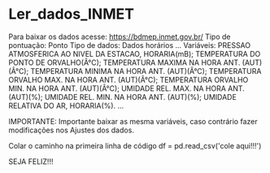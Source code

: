 # Ler_dados_INMET
Para baixar os dados acesse: https://bdmep.inmet.gov.br/
  Tipo de pontuação: Ponto
  Tipo de dados: Dados horários
  ...
  Variáveis: PRESSAO ATMOSFERICA AO NIVEL DA ESTACAO, HORARIA(mB);
            TEMPERATURA DO PONTO DE ORVALHO(Â°C);
            TEMPERATURA MAXIMA NA HORA ANT. (AUT)(Â°C);
            TEMPERATURA MINIMA NA HORA ANT. (AUT)(Â°C);
            TEMPERATURA ORVALHO MAX. NA HORA ANT. (AUT)(Â°C);
            TEMPERATURA ORVALHO MIN. NA HORA ANT. (AUT)(Â°C);
            UMIDADE REL. MAX. NA HORA ANT. (AUT)(%);
            UMIDADE REL. MIN. NA HORA ANT. (AUT)(%);
            UMIDADE RELATIVA DO AR, HORARIA(%).
  ...

IMPORTANTE: Importante baixar as mesma variáveis, caso contrário fazer modificações nos Ajustes dos dados.

Colar o caminho na primeira linha de código df = pd.read_csv('cole aqui!!!')

SEJA FELIZ!!!
